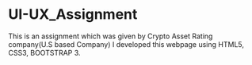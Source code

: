 # UI-UX_Assignment
This is an assignment which was given by Crypto Asset Rating company(U.S based Company)
I developed this webpage using HTML5, CSS3, BOOTSTRAP 3.
